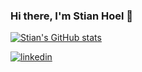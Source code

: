 ### Hi there, I'm Stian Hoel 👋



[![Stian's GitHub stats](https://github-readme-stats.vercel.app/api?username=stianhoe&show_icons=true&theme=dark)](https://github.com/stianhoe/github-readme-stats)

[![linkedin](https://img.shields.io/badge/LinkedIn-0077B5?style=for-the-badge&logo=linkedin&logoColor=white)](https://www.linkedin.com/in/stianhoel/)
<!--
**stianhoe/stianhoe** is a ✨ _special_ ✨ repository because its `README.md` (this file) appears on your GitHub profile.

Here are some ideas to get you started:

- 🔭 I’m currently working on ...
- 🌱 I’m currently learning ...
- 👯 I’m looking to collaborate on ...
- 🤔 I’m looking for help with ...
- 💬 Ask me about ...
- 📫 How to reach me: ...
- 😄 Pronouns: ...
- ⚡ Fun fact: ...
<img height="180em" src="https://github-readme-stats.vercel.app/api?username=stianhoe&show_icons=true&hide_border=true&&count_private=true&include_all_commits=true" />
-->
